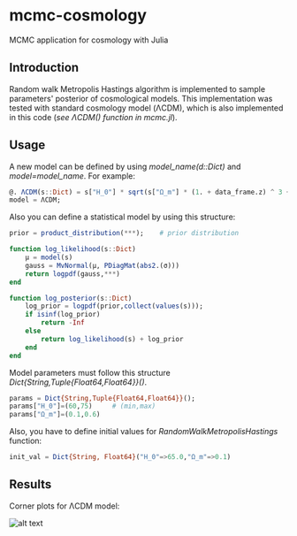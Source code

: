 # mcmc-cosmology
MCMC application for cosmology with Julia

## Introduction
Random walk Metropolis Hastings algorithm is implemented to sample parameters' posterior of cosmological models. This implementation was tested with standard
cosmology model (ΛCDM), which is also implemented in this code (*see ΛCDM() function in mcmc.jl*).

## Usage
A new model can be defined by using *model_name(d::Dict)* and *model=model_name*.
For example:

```julia
@. ΛCDM(s::Dict) = s["H_0"] * sqrt(s["Ω_m"] * (1. + data_frame.z) ^ 3 + 1. - s["Ω_m"]);
model = ΛCDM;
```

Also you can define a statistical model by using this structure:

```julia
prior = product_distribution(***);    # prior distribution

function log_likelihood(s::Dict)
    μ = model(s)
    gauss = MvNormal(μ, PDiagMat(abs2.(σ)))
    return logpdf(gauss,***)
end

function log_posterior(s::Dict)
    log_prior = logpdf(prior,collect(values(s)));
    if isinf(log_prior)
        return -Inf
    else
        return log_likelihood(s) + log_prior
    end
end
```

Model parameters must follow this structure *Dict{String,Tuple{Float64,Float64}}()*.

```julia
params = Dict{String,Tuple{Float64,Float64}}();
params["H_0"]=(60,75)     # (min,max)
params["Ω_m"]=(0.1,0.6)
```

Also, you have to define initial values for *RandomWalkMetropolisHastings* function:

```julia
init_val = Dict{String, Float64}("H_0"=>65.0,"Ω_m"=>0.1)
```
## Results
Corner plots for ΛCDM model:

![alt text](https://github.com/knozdogan/mcmc-cosmology/blob/master/plots/model_%CE%9BCDM.png?raw=true)
